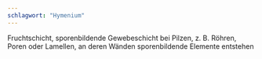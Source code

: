 ```yaml
---
schlagwort: "Hymenium"
---
```

Fruchtschicht, sporenbildende Gewebeschicht bei Pilzen, z. B. Röhren, Poren oder Lamellen, an deren Wänden sporenbildende Elemente entstehen


